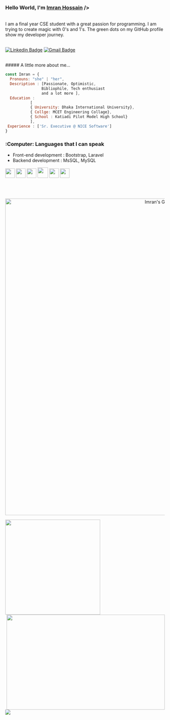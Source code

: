 
<h3> Hello World, I'm <a href="https://facebook.com/cmt.imran" target="_blank"> Imran Hossain</a> /></h3><br>
I am a final year CSE student with a great passion for programming. I am trying to create magic with 0's and 1's. The green dots on my GitHub profile show my developer journey. <br> <br>

[![Linkedin Badge](https://img.shields.io/badge/-Imran_Hossain-blue?style=flat-square&logo=Linkedin&logoColor=white&link=https://www.linkedin.com/in/ih000/)](https://www.linkedin.com/in/ih000/) [![Gmail Badge](https://img.shields.io/badge/-imran527166@gmail.com-c14438?style=flat-square&logo=Gmail&logoColor=white&link=mailto:imran527166@gmail.com)](mailto:imran527166@gmail.com)

<br/>
##### A little more about me...  

```javascript
const Imran = {
  Pronouns: "she" | "her",
  Description : [Passionate, Optimistic, 
                Bibliophile, Tech enthusiast  
                and a lot more ],
  Education : 
           [ 
           { University: Dhaka International University}, 
           { Collge: MCET Engineering Collage}, 
           { School : Katiadi Pilot Model High School} 
           ],
 Experience : ['Sr. Executive @ NICE Software']
}
```


### :Computer: Languages that I can speak
* Front-end development :  Bootstrap, Laravel
* Backend development : MsSQL, MySQL



 <img src = 'https://image.flaticon.com/icons/svg/919/919827.svg' width='30'/>  <img src = 'https://github.com/MarikIshtar007/MarikIshtar007/blob/master/images/css.svg' width='30'/>  <img src = 'https://github.com/MarikIshtar007/MarikIshtar007/blob/master/images/js.svg' width='30'/>  <img src = 'https://github.com/MarikIshtar007/MarikIshtar007/blob/master/images/bootstrap.svg' width='33'/>  <img src = 'https://image.flaticon.com/icons/png/512/2306/2306154.png' width='30'/>  <img src = 'https://github.com/MarikIshtar007/MarikIshtar007/blob/master/images/sql.svg' width='30'/> 

<br><br>
<p align="center"> 
  <img height="1000px" src="https://github-readme-stats.vercel.app/api?username=cmtimran&theme=radical&show_icons=true" alt="Imran's Github Stats" />
</p>
<p align="left">
<img height="300px" src="https://github-readme-stats.vercel.app/api/top-langs/?username=cmtimran&theme=synthwave">
<img align="right" height="300px" width="500px" src="https://github-readme-streak-stats.herokuapp.com/?user=cmtimran&theme=synthwave">
</p>
<img src="https://activity-graph.herokuapp.com/graph?username=cmtimran&bg_color=2B213A&color=E5289E&line=DA5B0B&point=E1E8EB">



